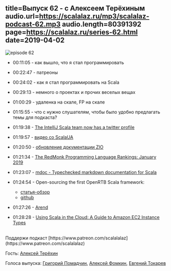 title=Выпуск 62 - c Алексеем Терёхиным
audio.url=https://scalalaz.ru/mp3/scalalaz-podcast-62.mp3
audio.length=80391392
page=https://scalalaz.ru/series-62.html
date=2019-04-02
----
![episode 62](https://scalalaz.ru/img/episode62.jpg)

* 00:11:05 - как вышло, что я стал программировать
* 00:22:47 - патреоны
* 00:24:02 - как я стал программировать на Scala
* 00:29:13 - немного о проектах и прочих веселых вещах
* 01:00:29 - удаленка на скале, FP на скале
* 01:15:55 - что с нужно слушателям, чтобы было удобно предлагать темы для подкаста?
* 01:19:38 - [The IntelliJ Scala team now has a twitter profile](https://twitter.com/IntelliJScala)
* 01:19:57 - [видео со ScalaUA](https://www.youtube.com/watch?v=-KA3BSdqYug&list=PL-RBtv_a80i7ZOoalWo-cgu4W1VxdAWP2)
* 01:20:50 - [обновление документации ZIO](https://scalaz.github.io/scalaz-zio/overview/)
* 01:21:34 - [The RedMonk Programming Language Rankings: January 2019](https://redmonk.com/sogrady/2019/03/20/language-rankings-1-19/)
* 01:23:07 - [mdoc - Typechecked markdown documentation for Scala](https://scalameta.org/mdoc/)
* 01:24:54 - Open-sourcing the first OpenRTB Scala framework:

    - [статья-обзор](https://powerspace.tech/open-sourcing-the-first-openrtb-scala-framework-686dde0a0d40)
    - [github](https://github.com/Powerspace/scala-openrtb)

* 01:27:26 - [Arend](https://github.com/JetBrains/Arend)
* 01:28:28 - [Using Scala in the Cloud: A Guide to Amazon EC2 Instance Types](https://www.triplequote.com/blog/2019-guide-to-amazon-instances/)

<br/>
Поддержи подкаст [https://www.patreon.com/scalalalaz](https://www.patreon.com/scalalalaz)
<br/>

Гость:
[Алексей Терёхин](https://github.com/daron666)

Голоса выпуска:
[Григорий Помадчин](https://github.com/pomadchin),
[Алексей Фомкин](http://github.com/fomkin),
[Евгений Токарев](https://twitter.com/strobegen)

